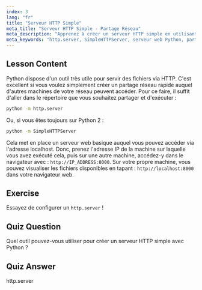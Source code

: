 ```yaml
---
index: 3
lang: "fr"
title: "Serveur HTTP Simple"
meta_title: "Serveur HTTP Simple - Partage Réseau"
meta_description: "Apprenez à créer un serveur HTTP simple en utilisant le module http.server de Python. Partagez rapidement des fichiers sur votre réseau avec ce tutoriel Linux convivial pour les débutants."
meta_keywords: "http.server, SimpleHTTPServer, serveur web Python, partage de fichiers, tutoriel Linux, guide du débutant"
---
```


## Lesson Content

Python dispose d'un outil très utile pour servir des fichiers via HTTP. C'est excellent si vous voulez simplement créer un partage réseau rapide auquel d'autres machines de votre réseau peuvent accéder. Pour ce faire, il suffit d'aller dans le répertoire que vous souhaitez partager et d'exécuter :

```bash
python -m http.server
```

Ou, si vous êtes toujours sur Python 2 :

```bash
python -m SimpleHTTPServer
```

Cela met en place un serveur web basique auquel vous pouvez accéder via l'adresse localhost. Donc, prenez l'adresse IP de la machine sur laquelle vous avez exécuté cela, puis sur une autre machine, accédez-y dans le navigateur avec : `http://IP_ADDRESS:8000`. Sur votre propre machine, vous pouvez visualiser les fichiers disponibles en tapant : `http://localhost:8000` dans votre navigateur web.

## Exercise

Essayez de configurer un `http.server` !

## Quiz Question

Quel outil pouvez-vous utiliser pour créer un serveur HTTP simple avec Python ?

## Quiz Answer

http.server

